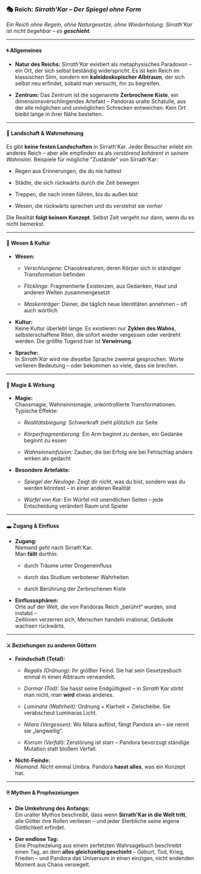 ### 🎭 **Reich: _Sirrath'Kar – Der Spiegel ohne Form_**

_Ein Reich ohne Regeln, ohne Naturgesetze, ohne Wiederholung. Sirrath'Kar ist nicht begehbar – es **geschieht**._

---

#### 🌀 Allgemeines

- **Natur des Reichs:** _Sirrath'Kar_ existiert als metaphysisches Paradoxon – ein Ort, der sich selbst beständig widerspricht. Es ist kein Reich im klassischen Sinn, sondern ein **kaleidoskopischer Albtraum**, der sich selbst neu erfindet, sobald man versucht, ihn zu begreifen.
    
- **Zentrum:** Das Zentrum ist die sogenannte **Zerbrochene Kiste**, ein dimensionsverschlingendes Artefakt – Pandoras uralte Schatulle, aus der alle möglichen und unmöglichen Schrecken entweichen. Kein Ort bleibt lange in ihrer Nähe bestehen.
    

---

#### 🔮 Landschaft & Wahrnehmung

Es gibt **keine festen Landschaften** in Sirrath'Kar. Jeder Besucher erlebt ein anderes Reich – aber alle empfinden es als _verstörend kohärent in seinem Wahnsinn_. Beispiele für mögliche "Zustände" von Sirrath'Kar:

- Regen aus Erinnerungen, die du nie hattest
    
- Städte, die sich rückwärts durch die Zeit bewegen
    
- Treppen, die nach innen führen, bis du außen bist
    
- Wesen, die rückwärts sprechen und du verstehst sie _vorher_
    

Die Realität **folgt keinem Konzept**. Selbst Zeit vergeht nur dann, wenn du es nicht bemerkst.

---

#### 🧟 Wesen & Kultur

- **Wesen:**
    
    - _Verschlungene:_ Chaoskreaturen, deren Körper sich in ständiger Transformation befinden
        
    - _Flicklinge:_ Fragmentierte Existenzen, aus Gedanken, Haut und anderen Welten zusammengesetzt
        
    - _Maskenträger:_ Diener, die täglich neue Identitäten annehmen – oft auch wörtlich
        
- **Kultur:**  
    Keine Kultur überlebt lange. Es existieren nur **Zyklen des Wahns**, selbsterschaffene Riten, die sofort wieder vergessen oder verdreht werden. Die größte Tugend hier ist **Verwirrung**.
    
- **Sprache:**  
    In _Sirrath'Kar_ wird nie dieselbe Sprache zweimal gesprochen. Worte verlieren Bedeutung – oder bekommen so viele, dass sie brechen.
    

---

#### 🧠 Magie & Wirkung

- **Magie:**  
    Chaosmagie, Wahnsinnsmagie, unkontrollierte Transformationen.  
    Typische Effekte:
    
    - _Realitätsbiegung:_ Schwerkraft zieht plötzlich zur Seite
        
    - _Körperfragmentierung:_ Ein Arm beginnt zu denken, ein Gedanke beginnt zu essen
        
    - _Wahnsinnsinfusion:_ Zauber, die bei Erfolg wie bei Fehlschlag anders wirken als gedacht
        
- **Besondere Artefakte:**
    
    - _Spiegel der Neuloge:_ Zeigt dir nicht, was du bist, sondern was du werden könntest – in einer anderen Realität
        
    - _Würfel von Kar:_ Ein Würfel mit unendlichen Seiten – jede Entscheidung verändert Raum und Spieler
        

---

#### 🕳️ Zugang & Einfluss

- **Zugang:**  
    Niemand _geht_ nach Sirrath'Kar.  
    Man **fällt** dorthin:
    
    - durch Träume unter Drogeneinfluss
        
    - durch das Studium verbotener Wahrheiten
        
    - durch Berührung der Zerbrochenen Kiste
        
- **Einflusssphären:**  
    Orte auf der Welt, die von Pandoras Reich „berührt“ wurden, sind instabil –  
    Zeitlinien verzerren sich, Menschen handeln irrational, Gebäude wachsen rückwärts.
    

---

#### ⚔️ Beziehungen zu anderen Göttern

- **Feindschaft (Total):**
    
    - _Regalis (Ordnung):_ Ihr größter Feind. Sie hat sein Gesetzesbuch einmal in einen Albtraum verwandelt.
        
    - _Dormar (Tod):_ Sie hasst seine Endgültigkeit – in _Sirrath'Kar_ stirbt man nicht, man **wird** etwas anderes.
        
    - _Luminara (Wahrheit):_ Ordnung + Klarheit = Zielscheibe. Sie verabscheut Luminaras Licht.
        
    - _Nilara (Vergessen):_ Wo Nilara auflöst, fängt Pandora an – sie nennt sie „langweilig“.
        
    - _Korrum (Verfall):_ Zerstörung ist starr – Pandora bevorzugt ständige Mutation statt bloßem Verfall.
        
- **Nicht-Feinde:**  
    _Niemand_. Nicht einmal Umbra. Pandora **hasst alles**, was ein Konzept hat.
    

---

#### 🃏 Mythen & Prophezeiungen

- **Die Umkehrung des Anfangs:**  
    Ein uralter Mythos beschreibt, dass wenn **Sirrath'Kar in die Welt tritt**, alle Götter ihre Rollen verlieren – und jeder Sterbliche seine eigene Göttlichkeit erfindet.
    
- **Der endlose Tag:**  
    Eine Prophezeiung aus einem zerfetzten Wahrsagebuch beschreibt einen Tag, an dem **alles gleichzeitig geschieht** – Geburt, Tod, Krieg, Frieden – und Pandora das Universum in einen einzigen, nicht endenden Moment aus Chaos versiegelt.